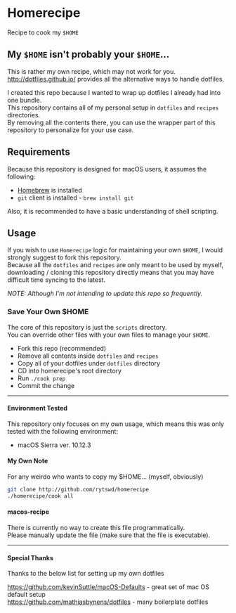 # Homerecipe
Recipe to cook my `$HOME`


## My `$HOME` isn't probably your `$HOME`...
This is rather my own recipe, which may not work for you.  
<http://dotfiles.github.io/> provides all the alternative ways to handle dotfiles.

I created this repo because I wanted to wrap up dotfiles I already had into one bundle.  
This repository contains all of my personal setup in `dotfiles` and `recipes` directories.  
By removing all the contents there, you can use the wrapper part of this repository to personalize for your use case.  

## Requirements
Because this repository is designed for macOS users, it assumes the following:
-   [Homebrew](http://brew.sh) is installed
-   `git` client is installed - `brew install git`

Also, it is recommended to have a basic understanding of shell scripting.


## Usage
If you wish to use `Homerecipe` logic for maintaining your own `$HOME`, I would strongly suggest to fork this repository.  
Because all the `dotfiles` and `recipes` are only meant to be used by myself, downloading / cloning this repository directly means that you may have difficult time syncing to the latest.

*NOTE: Although I'm not intending to update this repo so frequently.*

### Save Your Own $HOME
The core of this repository is just the `scripts` directory.  
You can override other files with your own files to manage your `$HOME`.

-   Fork this repo (recommended)
-   Remove all contents inside `dotfiles` and `recipes`
-   Copy all of your dotfiles under `dotfiles` directory
-   CD into homerecipe's root directory
-   Run `./cook prep`
-   Commit the change

---

#### Environment Tested
This repository only focuses on my own usage, which means this was only tested with the following environment:  
-   macOS Sierra ver. 10.12.3

#### My Own Note
For any weirdo who wants to copy my $HOME... (myself, obviously)  
```bash
git clone http://github.com/rytswd/homerecipe
./homerecipe/cook all
```

#### macos-recipe
There is currently no way to create this file programmatically.  
Please manually update the file (make sure that the file is executable).

---

#### Special Thanks
Thanks to the below list for setting up my own dotfiles

<https://github.com/kevinSuttle/macOS-Defaults> - great set of mac OS default setup  
<https://github.com/mathiasbynens/dotfiles> - many boilerplate dotfiles
